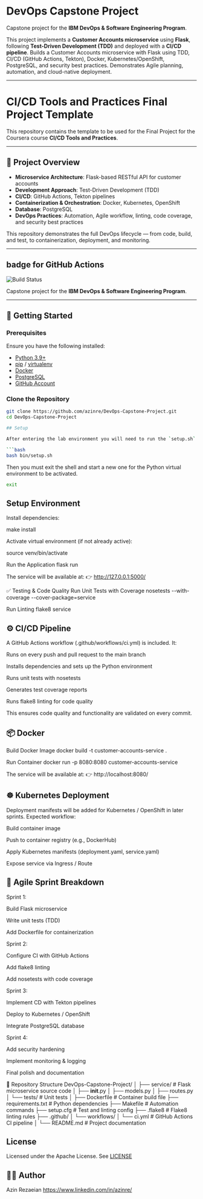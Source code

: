 # DevOps Capstone Project  

Capstone project for the **IBM DevOps & Software Engineering Program**.  

This project implements a **Customer Accounts microservice** using **Flask**, following **Test-Driven Development (TDD)** and deployed with a **CI/CD pipeline**. Builds a Customer Accounts microservice with Flask using TDD, CI/CD (GitHub Actions, Tekton), Docker, Kubernetes/OpenShift, PostgreSQL, and security best practices. Demonstrates Agile planning, automation, and cloud-native deployment. 

---
# CI/CD Tools and Practices Final Project Template

This repository contains the template to be used for the Final Project for the Coursera course **CI/CD Tools and Practices**.

---

## 📖 Project Overview  

- **Microservice Architecture**: Flask-based RESTful API for customer accounts  
- **Development Approach**: Test-Driven Development (TDD)  
- **CI/CD**: GitHub Actions, Tekton pipelines  
- **Containerization & Orchestration**: Docker, Kubernetes, OpenShift  
- **Database**: PostgreSQL  
- **DevOps Practices**: Automation, Agile workflow, linting, code coverage, and security best practices  

This repository demonstrates the full DevOps lifecycle — from code, build, and test, to containerization, deployment, and monitoring.  

---
## badge for GitHub Actions


![Build Status](https://github.com/azinre/DevOps-Capstone-Project/actions/workflows/ci-build.yaml/badge.svg)

Capstone project for the **IBM DevOps & Software Engineering Program**.  

---
## 🚀 Getting Started  

### Prerequisites  

Ensure you have the following installed:  

- [Python 3.9+](https://www.python.org/downloads/)  
- [pip](https://pip.pypa.io/en/stable/) / [virtualenv](https://virtualenv.pypa.io/en/stable/)  
- [Docker](https://docs.docker.com/get-docker/)  
- [PostgreSQL](https://www.postgresql.org/download/)  
- [GitHub Account](https://github.com/)  

### Clone the Repository  

```bash
git clone https://github.com/azinre/DevOps-Capstone-Project.git
cd DevOps-Capstone-Project

## Setup

After entering the lab environment you will need to run the `setup.sh` script in the `./bin` folder to install the prerequisite software.

```bash
bash bin/setup.sh
```

Then you must exit the shell and start a new one for the Python virtual environment to be activated.

```bash
exit
```
## Setup Environment

Install dependencies:

make install


Activate virtual environment (if not already active):

source venv/bin/activate

Run the Application
flask run


The service will be available at:
👉 http://127.0.0.1:5000/

✅ Testing & Code Quality
Run Unit Tests with Coverage
nosetests --with-coverage --cover-package=service

Run Linting
flake8 service

## ⚙️ CI/CD Pipeline

A GitHub Actions workflow (.github/workflows/ci.yml) is included. It:

Runs on every push and pull request to the main branch

Installs dependencies and sets up the Python environment

Runs unit tests with nosetests

Generates test coverage reports

Runs flake8 linting for code quality

This ensures code quality and functionality are validated on every commit.

## 📦 Docker
Build Docker Image
docker build -t customer-accounts-service .

Run Container
docker run -p 8080:8080 customer-accounts-service


The service will be available at:
👉 http://localhost:8080/

## ☸️ Kubernetes Deployment

Deployment manifests will be added for Kubernetes / OpenShift in later sprints.
Expected workflow:

Build container image

Push to container registry (e.g., DockerHub)

Apply Kubernetes manifests (deployment.yaml, service.yaml)

Expose service via Ingress / Route

 ## 📅 Agile Sprint Breakdown

Sprint 1:

Build Flask microservice

Write unit tests (TDD)

Add Dockerfile for containerization

Sprint 2:

Configure CI with GitHub Actions

Add flake8 linting

Add nosetests with code coverage

Sprint 3:

Implement CD with Tekton pipelines

Deploy to Kubernetes / OpenShift

Integrate PostgreSQL database

Sprint 4:

Add security hardening

Implement monitoring & logging

Final polish and documentation

📂 Repository Structure
DevOps-Capstone-Project/
│
├── service/               # Flask microservice source code
│   ├── __init__.py
│   ├── models.py
│   ├── routes.py
│   └── tests/             # Unit tests
│
├── Dockerfile             # Container build file
├── requirements.txt       # Python dependencies
├── Makefile               # Automation commands
├── setup.cfg              # Test and linting config
├── .flake8                # Flake8 linting rules
├── .github/
│   └── workflows/
│       └── ci.yml         # GitHub Actions CI pipeline
│
└── README.md              # Project documentation

## License

Licensed under the Apache License. See [LICENSE](/LICENSE)

## 👩‍💻 Author

Azin Rezaeian https://www.linkedin.com/in/azinre/
